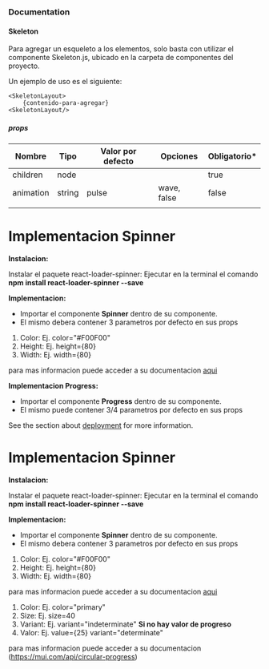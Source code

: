 ### Documentation ###
#### Skeleton ####

Para agregar un esqueleto a los elementos, solo basta con utilizar el componente Skeleton.js, ubicado en la carpeta de componentes del proyecto.

Un ejemplo de uso es el siguiente:
~~~
<SkeletonLayout>
    {contenido-para-agregar}
<SkeletonLayout/>
~~~

##### props #####
| Nombre    | Tipo   | Valor por defecto | Opciones    | Obligatorio* |
|-----------|--------|-------------------|-------------|--------------|
| children  | node   |                   |             | true         |
| animation | string | pulse             | wave, false | false        |
|           |        |                   |             |              |
# Implementacion Spinner
**Instalacion:**

Instalar el paquete react-loader-spinner:
Ejecutar en la terminal el comando **npm install react-loader-spinner --save**

**Implementacion:**
- Importar el componente **Spinner** dentro de su componente.
- El mismo debera contener 3 parametros por defecto en sus props

1. Color: Ej. color="#F00F00"
2. Height: Ej. height={80}
3. Width: Ej. width={80}



para mas informacion puede acceder a su documentacion [aqui](https://www.npmjs.com/package/react-loader-spinner "aqui")


**Implementacion Progress:**
- Importar el componente **Progress** dentro de su componente.
- El mismo puede contener 3/4 parametros por defecto en sus props

See the section about [deployment](https://facebook.github.io/create-react-app/docs/deployment) for more information.

# Implementacion Spinner
**Instalacion:**

Instalar el paquete react-loader-spinner:
Ejecutar en la terminal el comando **npm install react-loader-spinner --save**

**Implementacion:**
- Importar el componente **Spinner** dentro de su componente.
- El mismo debera contener 3 parametros por defecto en sus props

1. Color: Ej. color="#F00F00"
2. Height: Ej. height={80}
3. Width: Ej. width={80}



para mas informacion puede acceder a su documentacion [aqui](https://www.npmjs.com/package/react-loader-spinner "aqui")
1. Color: Ej. color="primary"
2. Size: Ej. size=40
3. Variant: Ej. variant="indeterminate" **Si no hay valor de progreso** 
4. Valor: Ej. value={25} variant="determinate" 


para mas informacion puede acceder a su documentacion (https://mui.com/api/circular-progress)
